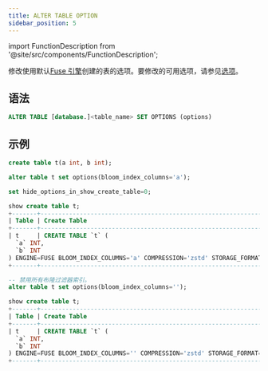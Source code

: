 ```yaml
---
title: ALTER TABLE OPTION
sidebar_position: 5
---
```

import FunctionDescription from '@site/src/components/FunctionDescription';

<FunctionDescription description="引入版本：v1.2.25"/>

修改使用默认[Fuse 引擎](../../../00-sql-reference/30-table-engines/00-fuse.md)创建的表的选项。要修改的可用选项，请参见[选项](../../../00-sql-reference/30-table-engines/00-fuse.md#options)。

## 语法

```sql
ALTER TABLE [database.]<table_name> SET OPTIONS (options)
```

## 示例

```sql
create table t(a int, b int);

alter table t set options(bloom_index_columns='a');

set hide_options_in_show_create_table=0;

show create table t;
+-------+-------------------------------------------------------------------------+
| Table | Create Table                                                            |
+-------+-------------------------------------------------------------------------+
| t     | CREATE TABLE `t` (
  `a` INT,
  `b` INT
) ENGINE=FUSE BLOOM_INDEX_COLUMNS='a' COMPRESSION='zstd' STORAGE_FORMAT='parquet' |
+-------+-------------------------------------------------------------------------+

-- 禁用所有布隆过滤器索引。
alter table t set options(bloom_index_columns='');

show create table t;
+-------+-------------------------------------------------------------------------+
| Table | Create Table                                                            |
+-------+-------------------------------------------------------------------------+
| t     | CREATE TABLE `t` (
  `a` INT,
  `b` INT
) ENGINE=FUSE BLOOM_INDEX_COLUMNS='' COMPRESSION='zstd' STORAGE_FORMAT='parquet'  |
+-------+-------------------------------------------------------------------------+
```